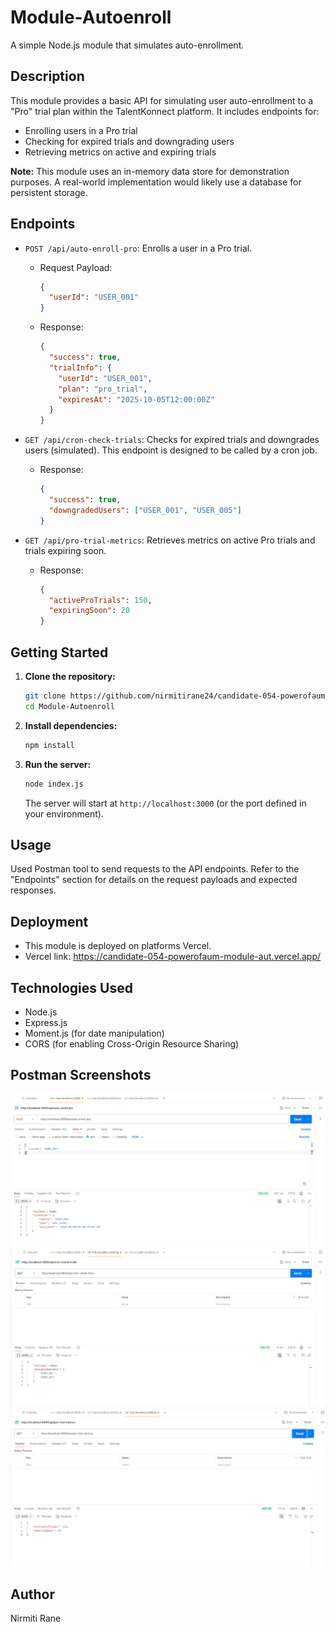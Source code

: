 # Module-Autoenroll

A simple Node.js module that simulates auto-enrollment.

## Description

This module provides a basic API for simulating user auto-enrollment to a "Pro" trial plan within the TalentKonnect platform. It includes endpoints for:

*   Enrolling users in a Pro trial
*   Checking for expired trials and downgrading users
*   Retrieving metrics on active and expiring trials

**Note:** This module uses an in-memory data store for demonstration purposes. A real-world implementation would likely use a database for persistent storage.

## Endpoints

*   `POST /api/auto-enroll-pro`: Enrolls a user in a Pro trial.
    *   Request Payload:

        ```json
        {
          "userId": "USER_001"
        }
        ```

    *   Response:

        ```json
        {
          "success": true,
          "trialInfo": {
            "userId": "USER_001",
            "plan": "pro_trial",
            "expiresAt": "2025-10-05T12:00:00Z"
          }
        }
        ```

*   `GET /api/cron-check-trials`: Checks for expired trials and downgrades users (simulated).  This endpoint is designed to be called by a cron job.
    *   Response:

        ```json
        {
          "success": true,
          "downgradedUsers": ["USER_001", "USER_005"]
        }
        ```

*   `GET /api/pro-trial-metrics`: Retrieves metrics on active Pro trials and trials expiring soon.
    *   Response:

        ```json
        {
          "activeProTrials": 150,
          "expiringSoon": 20
        }
        ```

## Getting Started

1.  **Clone the repository:**

    ```bash
    git clone https://github.com/nirmitirane24/candidate-054-powerofaum-module-autoenroll.git 
    cd Module-Autoenroll
    ```

2.  **Install dependencies:**

    ```bash
    npm install
    ```

3.  **Run the server:**

    ```bash
    node index.js
    ```

    The server will start at `http://localhost:3000` (or the port defined in your environment).

## Usage

Used Postman tool to send requests to the API endpoints. Refer to the "Endpoints" section for details on the request payloads and expected responses.

## Deployment

*   This module is deployed on platforms Vercel.
*   Vercel link: https://candidate-054-powerofaum-module-aut.vercel.app/

## Technologies Used

*   Node.js
*   Express.js
*   Moment.js (for date manipulation)
*   CORS (for enabling Cross-Origin Resource Sharing)

## Postman Screenshots

![alt text](<Screenshot 2025-07-05 205854.png>)
![alt text](<Screenshot 2025-07-05 210121.png>)
![alt text](<Screenshot 2025-07-05 210544.png>)
## Author
Nirmiti Rane

